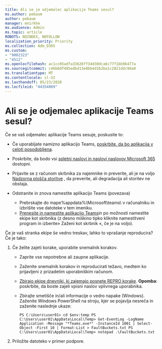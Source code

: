 ```yaml
---
title: Ali se je odjemalec aplikacije Teams sesul?
ms.author: pebaum
author: pebaum
manager: mnirkhe
ms.audience: Admin
ms.topic: article
ROBOTS: NOINDEX, NOFOLLOW
localization_priority: Priority
ms.collection: Adm_O365
ms.custom:
- "9002323"
- "4512"
ms.openlocfilehash: ac1cc05adfa33626ff34d30dca6c77f1bb96477a
ms.sourcegitcommit: c46b8df485edbd13e8bb4d1b2ba1c2821ddc9da0
ms.translationtype: MT
ms.contentlocale: sl-SI
ms.lasthandoff: 05/23/2020
ms.locfileid: "44354069"
---
```

# <a name="teams-client-crashing"></a>Ali se je odjemalec aplikacije Teams sesul?

Če se vaš odjemalec aplikacije Teams sesuje, poskusite to:

- Če uporabljate namizno aplikacijo Teams, [poskrbite, da bo aplikacija v celoti posodobljena](https://support.office.com/article/Update-Microsoft-Teams-535a8e4b-45f0-4f6c-8b3d-91bca7a51db1).

- Poskrbite, da bodo vsi [spletni naslovi in naslovi naslovov Microsoft 365](https://docs.microsoft.com/microsoftteams/connectivity-issues) dostopni.

- Prijavite se z računom skrbnika za najemnike in preverite, ali je na voljo [Nadzorna plošča storitve](https://docs.microsoft.com/office365/enterprise/view-service-health) , da preverite, ali degradacija ali storitev ne obstaja.

- Odstranite in znova namestite aplikacijo Teams (povezava)
    - Prebrskajte do mape%appdata%\Microsoft\teams\ v računalniku in izbrišite vse datoteke v tem imeniku.
    - [Prenesite in namestite aplikacijo Teams](https://www.microsoft.com/microsoft-365/microsoft-teams/group-chat-software#office-DesktopAppDownload-ofoushy)in po možnosti namestite ekipe kot skrbnika (z desno miškino tipko kliknite namestitveni program in izberite» Zaženi kot skrbnik «, če je na voljo).

Če je vaš stranka ekipe še vedno treskav, lahko to vprašanje reproducira? Če je tako:

1. Če želite zajeti korake, uporabite snemalnik korakov.
    - Zaprite vse nepotrebne ali zaupne aplikacije.
    - Zaženite snemalnik korakov in reproducirati težavo, medtem ko prijavljeni z prizadetim uporabniškim računom.
    - [Zbirajo ekipe dnevniki, ki zajemajo posnete REPRO korake](https://docs.microsoft.com/microsoftteams/log-files). **Opomba**: poskrbite, da boste zajeli vpisni naslov vplivnega uporabnika.
    - Zbirajte smetišče in/ali informacije o vedro napake (Windows). Zaženite Windows PowerShell na stroju, kjer se pojavlja nesreča in zaženite naslednje ukaze:

        `
        PS C:\Users\user01> cd $env:temp
        PS C:\Users\user01\AppData\Local\Temp> Get-EventLog -LogName Application -Message "*Teams.exe*" -InstanceId 1001 | Select-Object -First 10 | Format-List > FaultBuckets.txt
        PS C:\Users\user01\AppData\Local\Temp> notepad .\FaultBuckets.txt
        `
    
2. Priložite datoteko v primer podpore.
